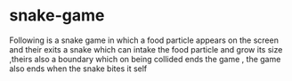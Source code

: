 # snake-game
Following is a snake game in which a food particle appears on the screen and their exits a snake which can intake the food particle and grow its size ,theirs also a boundary which
on being collided ends the game , the game also ends when the snake bites it self
